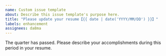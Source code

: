```yaml
---
name: Custom issue template
about: Describe this issue template's purpose here.
title: "Please update your resume【{{ date | date('YYYY/MM/DD') }}】"
labels: enhancement
assignees: da8ma
---
```


The quarter has passed.
Please describe your accomplishments during this period in your resume.
